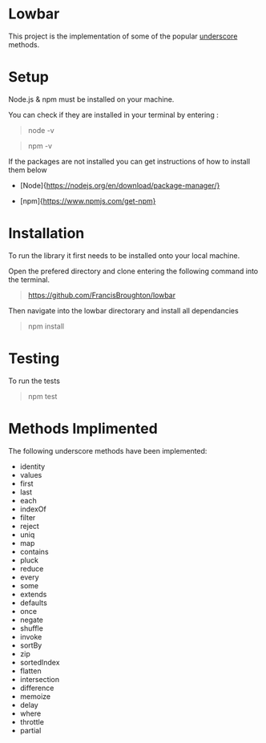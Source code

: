 # Lowbar

This project is the implementation of some of the popular [underscore](http://underscorejs.org/) methods.

# Setup

Node.js & npm must be installed on your machine. 

You can check if they are installed in your terminal by entering :

> node -v

> npm -v

If the packages are not installed you can get instructions of how to install them below

- [Node]{https://nodejs.org/en/download/package-manager/}

- [npm]{https://www.npmjs.com/get-npm}





# Installation

To run the library it first needs to be installed onto your local machine.

Open the prefered directory and clone entering the following command into the terminal.

> https://github.com/FrancisBroughton/lowbar


Then navigate into the lowbar directorary and install all dependancies


> npm install

# Testing

To run the tests 

> npm test


# Methods Implimented

The following underscore methods have been implemented: 

- identity
- values
- first
- last
- each
- indexOf
- filter
- reject
- uniq
- map
- contains
- pluck
- reduce
- every
- some
- extends
- defaults
- once
- negate
- shuffle
- invoke
- sortBy
- zip
- sortedIndex
- flatten
- intersection
- difference
- memoize
- delay
- where
- throttle
- partial